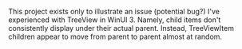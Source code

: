 This project exists only to illustrate an issue (potential bug?)
I've experienced with TreeView in WinUI 3. Namely, child items don't
consistently display under their actual parent. Instead, TreeViewItem
children appear to move from parent to parent almost at random.